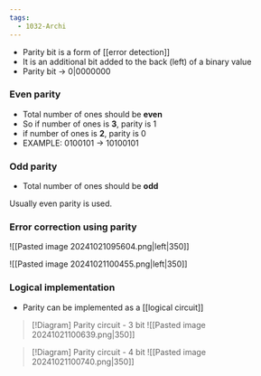 ```yaml
---
tags:
  - 1032-Archi
---
```

- Parity bit is a form of [[error detection]]
- It is an additional bit added to the back (left) of a binary value
- Parity bit -> 0|0000000

### Even parity
- Total number of ones should be **even**
- So if number of ones is **3**, parity is 1
- if number of ones is **2**, parity is 0
- EXAMPLE: 0100101 -> 10100101

### Odd parity
- Total number of ones should be **odd**

Usually even parity is used.

### Error correction using parity
![[Pasted image 20241021095604.png|left|350]]

![[Pasted image 20241021100455.png|left|350]]

### Logical implementation
- Parity can be implemented as a [[logical circuit]]

> [!Diagram] Parity circuit - 3 bit
> ![[Pasted image 20241021100639.png|350]]

> [!Diagram] Parity circuit - 4 bit
> ![[Pasted image 20241021100740.png|350]]

